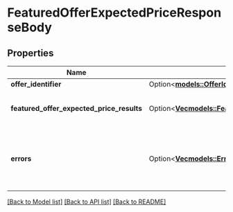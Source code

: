 # FeaturedOfferExpectedPriceResponseBody

## Properties

Name | Type | Description | Notes
------------ | ------------- | ------------- | -------------
**offer_identifier** | Option<[**models::OfferIdentifier**](OfferIdentifier.md)> |  | [optional]
**featured_offer_expected_price_results** | Option<[**Vec<models::FeaturedOfferExpectedPriceResult>**](FeaturedOfferExpectedPriceResult.md)> | A list of FOEP results for the requested offer. | [optional]
**errors** | Option<[**Vec<models::Error>**](Error.md)> | A list of error responses that are returned when a request is unsuccessful. | [optional]

[[Back to Model list]](../README.md#documentation-for-models) [[Back to API list]](../README.md#documentation-for-api-endpoints) [[Back to README]](../README.md)


